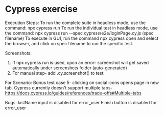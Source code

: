 # Cypress exercise
Execution Steps:
To run the complete suite in headless mode, use the command:
npx cypress run
To run the individual test in headless mode, use the command:
npx cypress run --spec cypress/e2e/loginPage.cy.js (spec filename)
To execute in GUI, run the command
npx cypress open and select the browser, and click on spec filename to run the specific test.

Screenshots:
1) If npx cypress run is used, upon an error- screenshot will get saved automatically under screenshots folder (auto-generated)
2) For manual step- add .cy.screenshot() to test.

For Scenario: Bonus test case 5- clicking on social icons opens page in new tab. Cypress currently doesn't support multiple tabs- https://docs.cypress.io/guides/references/trade-offs#Multiple-tabs

Bugs:
lastName input is disabled for error_user
Finish button is disabled for error_user

